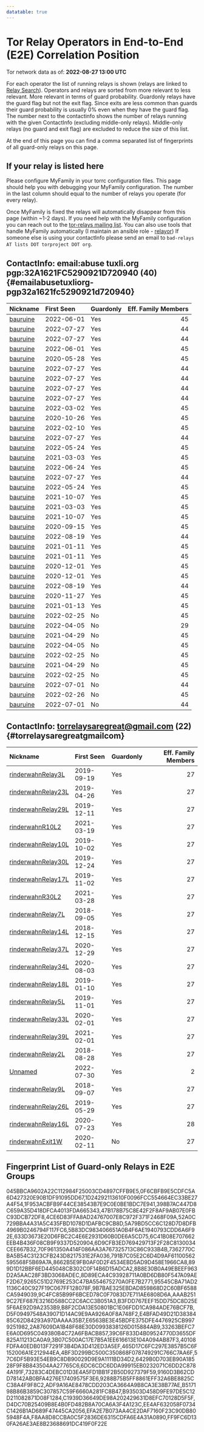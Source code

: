 ```yaml
---
datatable: true
---
```



# Tor Relay Operators in End-to-End (E2E) Correlation Position

Tor network data as of: **2022-08-27 13:00 UTC**

For each operator the list of running relays is shown (relays are linked to [Relay Search](https://metrics.torproject.org/rs.html)).
Operators and relays are sorted from more relevant to less relevant. More relevant in terms of guard probability.
Guardonly relays have the guard flag but not the exit flag.
Since exits are less common than guards their guard probability is usually 0% even when they have the guard flag.
The number next to the contactinfo shows the number of relays running with the given ContactInfo (excluding middle-only relays).
Middle-only relays (no guard and exit flag) are excluded to reduce the size of this list.

At the end of this page you can find a comma separated list of fingerprints of all guard-only relays on this page.

## If your relay is listed here
Please configure MyFamily in your torrc configuration files.
This page should help you with debugging your MyFamily configuration. The number in the last column should equal to the number of
relays you operate (for every relay).

Once MyFamily is fixed the relays will automatically disappear from this page (within ~1-2 days).
If you need help with the MyFamily configuration you can reach out to the
[tor-relays mailing list](https://lists.torproject.org/cgi-bin/mailman/listinfo/tor-relays).
You can also use tools that handle MyFamily automatically (I maintain an ansible role - 
[relayor](https://medium.com/@nusenu/deploying-tor-relays-with-ansible-6612593fa34d))
If someone else is using your contactInfo please send an email to ```bad-relays AT lists DOT torproject DOT org```.


## ContactInfo: email:abuse tuxli.org pgp:32A1621FC5290921D720940 (40) {#emailabusetuxliorg-pgp32a1621fc5290921d720940}

| Nickname                                                                                            | First Seen   | Guardonly   |   Eff. Family Members |
|:----------------------------------------------------------------------------------------------------|:-------------|:------------|----------------------:|
| [bauruine](https://metrics.torproject.org/rs.html#details/5B83DC983406651A0B4F6AE1940793CDD6A6F92E) | 2022-06-01   | Yes         |                    45 |
| [bauruine](https://metrics.torproject.org/rs.html#details/B3FDD767EEF15DD75DC8D25E5F6AE92D9A2353B9) | 2022-07-27   | Yes         |                    44 |
| [bauruine](https://metrics.torproject.org/rs.html#details/791B7C05E2C6D4D9AF61100562595568F5B69A7A) | 2022-07-27   | Yes         |                    44 |
| [bauruine](https://metrics.torproject.org/rs.html#details/52A0C729BBA4A31A5C435FBD1078D1DAFBC9CB8D) | 2022-06-01   | Yes         |                    45 |
| [bauruine](https://metrics.torproject.org/rs.html#details/4CE6D83FFA8AD24767007E8C972F371F2468F09A) | 2020-05-28   | Yes         |                    45 |
| [bauruine](https://metrics.torproject.org/rs.html#details/47B178B75C8E42F2F8AF9AB07E0FBC93DCB72DF8) | 2022-07-27   | Yes         |                    44 |
| [bauruine](https://metrics.torproject.org/rs.html#details/95545CBA71AD21136C40C927F19C067FF128078F) | 2022-07-27   | Yes         |                    44 |
| [bauruine](https://metrics.torproject.org/rs.html#details/AAAB2519C27EF687E3216D588CC2C6ACC3B051A3) | 2022-07-27   | Yes         |                    44 |
| [bauruine](https://metrics.torproject.org/rs.html#details/1D24292113610F0096FCC554664EC33BE27A4F54) | 2022-07-27   | Yes         |                    44 |
| [bauruine](https://metrics.torproject.org/rs.html#details/9265C51D2769E253C47BA554675270A0FE7B2771) | 2022-03-02   | Yes         |                    45 |
| [bauruine](https://metrics.torproject.org/rs.html#details/1F953ACBFB9F44CE38543B7E9C0E0BE1BDC7E941) | 2020-10-26   | Yes         |                    45 |
| [bauruine](https://metrics.torproject.org/rs.html#details/0F6CBFB9E5CDFC5A6D427320E90B1DF91095DD67) | 2022-02-10   | Yes         |                    45 |
| [bauruine](https://metrics.torproject.org/rs.html#details/8662B5E9FB0AF0D2F4534EBD5AD9D458E1966CA8) | 2022-07-27   | Yes         |                    44 |
| [bauruine](https://metrics.torproject.org/rs.html#details/045BBCA9602A22C112984F25003CD4897CFFB9E5) | 2022-05-24   | Yes         |                    45 |
| [bauruine](https://metrics.torproject.org/rs.html#details/5A79BD5CC6C128D7D8DFB4969B0246794F117FC6) | 2021-03-03   | Yes         |                    45 |
| [bauruine](https://metrics.torproject.org/rs.html#details/70F961350A414F086AA3A767325713C86C933B4B) | 2022-06-24   | Yes         |                    45 |
| [bauruine](https://metrics.torproject.org/rs.html#details/8D89ECA4C93928711A0BD6DB80F547A09AEF2D67) | 2022-07-27   | Yes         |                    44 |
| [bauruine](https://metrics.torproject.org/rs.html#details/7362770CBA5B54C3123CFB243D8217531E2FA036) | 2022-05-24   | Yes         |                    45 |
| [bauruine](https://metrics.torproject.org/rs.html#details/8B8E30B0A49EBEEF963D2A5AAC28F3BD3068ADEC) | 2021-10-07   | Yes         |                    45 |
| [bauruine](https://metrics.torproject.org/rs.html#details/6C41B08E707662EEB4B436F08CB9F9337D520904) | 2021-03-03   | Yes         |                    45 |
| [bauruine](https://metrics.torproject.org/rs.html#details/E4BFAD49D21D3838485C62D84293A97DAAAA35B7) | 2021-10-07   | Yes         |                    45 |
| [bauruine](https://metrics.torproject.org/rs.html#details/9B7BAE325EBDAD859868D2C60BF6588CA5949039) | 2020-09-15   | Yes         |                    45 |
| [bauruine](https://metrics.torproject.org/rs.html#details/633D3673E20D6FBC2C4E6E2931D60B0DE6A5CD75) | 2022-08-19   | Yes         |                    44 |
| [bauruine](https://metrics.torproject.org/rs.html#details/6D9CFB3ED769429713F2F28C8130034CEE667B32) | 2021-01-11   | Yes         |                    45 |
| [bauruine](https://metrics.torproject.org/rs.html#details/D5F09497548A39071D14AC9E9AA926A0F8A748F2) | 2021-01-11   | Yes         |                    45 |
| [bauruine](https://metrics.torproject.org/rs.html#details/398B7AC447D8C659A35D418DFCA4013FDA665343) | 2020-12-01   | Yes         |                    45 |
| [bauruine](https://metrics.torproject.org/rs.html#details/B8F2CDA13E50801BC1E06FDD1CA984ADE76BCF7B) | 2020-12-01   | Yes         |                    45 |
| [bauruine](https://metrics.torproject.org/rs.html#details/9C4FC85B99F6BCED78C0F7083D7E711AE6808D6A) | 2022-08-19   | Yes         |                    44 |
| [bauruine](https://metrics.torproject.org/rs.html#details/E6563BE3E45BDFE375DFE4476925CB9979251982) | 2020-11-27   | Yes         |                    45 |
| [bauruine](https://metrics.torproject.org/rs.html#details/899D1D12BBF6ED445048CB302C0F14B6D15ADCA2) | 2021-01-13   | Yes         |                    45 |
| [bauruine](https://metrics.torproject.org/rs.html#details/245C88E535BB7D80B7B43B36AB5B300D6B214A40) | 2022-02-25   | No          |                    45 |
| [bauruine](https://metrics.torproject.org/rs.html#details/33E9B36F48DB20F437578433973156F0185442B1) | 2022-04-05   | No          |                    29 |
| [bauruine](https://metrics.torproject.org/rs.html#details/5B9086D4BFB9EA36C95897DAED72FC3973847B43) | 2021-04-29   | No          |                    45 |
| [bauruine](https://metrics.torproject.org/rs.html#details/8225C54882964394F8513E397FEAF6B80777C112) | 2022-04-05   | No          |                    45 |
| [bauruine](https://metrics.torproject.org/rs.html#details/8E6E7CDACE2418254A853D6951EC97841E5B07F7) | 2022-02-25   | No          |                    45 |
| [bauruine](https://metrics.torproject.org/rs.html#details/A5E42F1A3AFA948A7F2FDB1954A4CF6C6489D418) | 2021-04-29   | No          |                    45 |
| [bauruine](https://metrics.torproject.org/rs.html#details/C05DCC87D7667D08EE4370D6CDB8CBEB6E0B4313) | 2022-02-25   | No          |                    45 |
| [bauruine](https://metrics.torproject.org/rs.html#details/C0AB324DA892ED6580012C4FA4C259A2FFC77E92) | 2022-07-01   | No          |                    44 |
| [bauruine](https://metrics.torproject.org/rs.html#details/C361E91AD631C74BF108D212B630EBEF9B61DB47) | 2022-02-26   | No          |                    45 |
| [bauruine](https://metrics.torproject.org/rs.html#details/DA7BB3752FC0AD2BEA17F1899CBE29CC3E959762) | 2022-07-01   | No          |                    44 |

## ContactInfo: torrelaysaregreat@gmail.com (22) {#torrelaysaregreatgmailcom}

| Nickname                                                                                                      | First Seen   | Guardonly   |   Eff. Family Members |
|:--------------------------------------------------------------------------------------------------------------|:-------------|:------------|----------------------:|
| [rinderwahnRelay3L](https://metrics.torproject.org/rs.html#details/FF9FC6D130FA26AE3AE8B23688691DC419F0F22E)  | 2019-09-19   | Yes         |                    27 |
| [rinderwahnRelay23L](https://metrics.torproject.org/rs.html#details/EFA2E7B073AA4CE2DAF7160F23C90DB805948F4A) | 2019-04-26   | Yes         |                    27 |
| [rinderwahnRelay29L](https://metrics.torproject.org/rs.html#details/73283C4DEBC01D3E4A5FD1BB1F2B50D927379F59) | 2019-12-11   | Yes         |                    27 |
| [rinderwahnR10L2](https://metrics.torproject.org/rs.html#details/2A87609DA1B48F68E30D0993838126D015884AB9)    | 2021-03-19   | Yes         |                    27 |
| [rinderwahnRelay10L](https://metrics.torproject.org/rs.html#details/C1939D36649DE98A202429631D8EFC70128D5F5F) | 2019-10-02   | Yes         |                    27 |
| [rinderwahnRelay30L](https://metrics.torproject.org/rs.html#details/B93503D458D9FE97DE5C12D211082871D08F1284) | 2019-12-24   | Yes         |                    27 |
| [rinderwahnRelay17L](https://metrics.torproject.org/rs.html#details/F8AA8D8CCBA0C5F2836DE6315CDFA6E4A31A0890) | 2019-11-02   | Yes         |                    27 |
| [rinderwahnR30L2](https://metrics.torproject.org/rs.html#details/ADF9A16AE8478CDD203CA3664A9B8CA3E38B77AE)    | 2021-03-28   | Yes         |                    27 |
| [rinderwahnRelay7L](https://metrics.torproject.org/rs.html#details/EE4AF632058F0734C1426B1AD689F47445CA2056)  | 2018-09-05   | Yes         |                    27 |
| [rinderwahnRelay14L](https://metrics.torproject.org/rs.html#details/465D17C6FC297E3857B5C6F152006A1E212944EA) | 2018-12-15   | Yes         |                    27 |
| [rinderwahnRelay37L](https://metrics.torproject.org/rs.html#details/6429B0D703EB90A18528F9F8B843504AA27765C6) | 2020-12-29   | Yes         |                    27 |
| [rinderwahnRelay34L](https://metrics.torproject.org/rs.html#details/D4DC70B25409B8E4B0FD482B8A70CA6A3F4A123C) | 2020-08-03   | Yes         |                    27 |
| [rinderwahnRelay18L](https://metrics.torproject.org/rs.html#details/B517198B86B3859C307857C59F6660A281FC8B47) | 2019-01-10   | Yes         |                    27 |
| [rinderwahnRelay5L](https://metrics.torproject.org/rs.html#details/39C6F833D4B09524770D3655DF825A11213CA0A9)  | 2019-11-01   | Yes         |                    27 |
| [rinderwahnRelay33L](https://metrics.torproject.org/rs.html#details/4BF3D299BC500C350868F078749291C766C7AA6F) | 2020-02-01   | Yes         |                    27 |
| [rinderwahnRelay39L](https://metrics.torproject.org/rs.html#details/9160D3B62CDD78142AB0BFA4276E17409575F3E6) | 2021-02-01   | Yes         |                    27 |
| [rinderwahnRelay2L](https://metrics.torproject.org/rs.html#details/3B07C500AC17E7B5A1EE616613E104A094AB87F3)  | 2018-08-28   | Yes         |                    27 |
| [Unnamed](https://metrics.torproject.org/rs.html#details/33263BEFC7E6A0D695C049380B4C72A6FBACB857)            | 2022-07-30   | Yes         |                     2 |
| [rinderwahnRelay9L](https://metrics.torproject.org/rs.html#details/9288B75B5FF8861EFF32A6BE8825CC38A4F9F8C2)  | 2018-09-07   | Yes         |                    27 |
| [rinderwahnRelay26L](https://metrics.torproject.org/rs.html#details/40108FDFA40EDB013F7291F3B4DA3D412ED3A5EF) | 2019-05-29   | Yes         |                    27 |
| [rinderwahnRelay16L](https://metrics.torproject.org/rs.html#details/6DC6CDC6DDA99915EB0232071C6DD2C8784A191F) | 2020-07-23   | Yes         |                    28 |
| [rinderwahnExit1W](https://metrics.torproject.org/rs.html#details/DC81AA3B1D51566DBF27BFA562E4047AEB1C52DA)   | 2020-02-11   | No          |                    27 |


## Fingerprint List of Guard-only Relays in E2E Groups

045BBCA9602A22C112984F25003CD4897CFFB9E5,0F6CBFB9E5CDFC5A6D427320E90B1DF91095DD67,1D24292113610F0096FCC554664EC33BE27A4F54,1F953ACBFB9F44CE38543B7E9C0E0BE1BDC7E941,398B7AC447D8C659A35D418DFCA4013FDA665343,47B178B75C8E42F2F8AF9AB07E0FBC93DCB72DF8,4CE6D83FFA8AD24767007E8C972F371F2468F09A,52A0C729BBA4A31A5C435FBD1078D1DAFBC9CB8D,5A79BD5CC6C128D7D8DFB4969B0246794F117FC6,5B83DC983406651A0B4F6AE1940793CDD6A6F92E,633D3673E20D6FBC2C4E6E2931D60B0DE6A5CD75,6C41B08E707662EEB4B436F08CB9F9337D520904,6D9CFB3ED769429713F2F28C8130034CEE667B32,70F961350A414F086AA3A767325713C86C933B4B,7362770CBA5B54C3123CFB243D8217531E2FA036,791B7C05E2C6D4D9AF61100562595568F5B69A7A,8662B5E9FB0AF0D2F4534EBD5AD9D458E1966CA8,899D1D12BBF6ED445048CB302C0F14B6D15ADCA2,8B8E30B0A49EBEEF963D2A5AAC28F3BD3068ADEC,8D89ECA4C93928711A0BD6DB80F547A09AEF2D67,9265C51D2769E253C47BA554675270A0FE7B2771,95545CBA71AD21136C40C927F19C067FF128078F,9B7BAE325EBDAD859868D2C60BF6588CA5949039,9C4FC85B99F6BCED78C0F7083D7E711AE6808D6A,AAAB2519C27EF687E3216D588CC2C6ACC3B051A3,B3FDD767EEF15DD75DC8D25E5F6AE92D9A2353B9,B8F2CDA13E50801BC1E06FDD1CA984ADE76BCF7B,D5F09497548A39071D14AC9E9AA926A0F8A748F2,E4BFAD49D21D3838485C62D84293A97DAAAA35B7,E6563BE3E45BDFE375DFE4476925CB9979251982,2A87609DA1B48F68E30D0993838126D015884AB9,33263BEFC7E6A0D695C049380B4C72A6FBACB857,39C6F833D4B09524770D3655DF825A11213CA0A9,3B07C500AC17E7B5A1EE616613E104A094AB87F3,40108FDFA40EDB013F7291F3B4DA3D412ED3A5EF,465D17C6FC297E3857B5C6F152006A1E212944EA,4BF3D299BC500C350868F078749291C766C7AA6F,57C6DF5B93E54EB9C8DB90029D9E9A1111BD34D2,6429B0D703EB90A18528F9F8B843504AA27765C6,6DC6CDC6DDA99915EB0232071C6DD2C8784A191F,73283C4DEBC01D3E4A5FD1BB1F2B50D927379F59,9160D3B62CDD78142AB0BFA4276E17409575F3E6,9288B75B5FF8861EFF32A6BE8825CC38A4F9F8C2,ADF9A16AE8478CDD203CA3664A9B8CA3E38B77AE,B517198B86B3859C307857C59F6660A281FC8B47,B93503D458D9FE97DE5C12D211082871D08F1284,C1939D36649DE98A202429631D8EFC70128D5F5F,D4DC70B25409B8E4B0FD482B8A70CA6A3F4A123C,EE4AF632058F0734C1426B1AD689F47445CA2056,EFA2E7B073AA4CE2DAF7160F23C90DB805948F4A,F8AA8D8CCBA0C5F2836DE6315CDFA6E4A31A0890,FF9FC6D130FA26AE3AE8B23688691DC419F0F22E